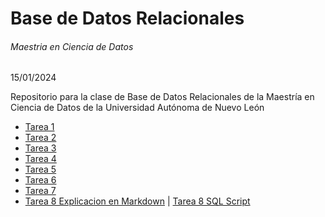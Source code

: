 # Base de Datos Relacionales
###### Maestria en Ciencia de Datos 

15/01/2024

Repositorio para la clase de Base de Datos Relacionales de la Maestría en Ciencia de Datos de la Universidad Autónoma de Nuevo León

- [Tarea 1](https://github.com/Peque-73/BD-Relacional---Clase-1/blob/main/Tareas/Tarea_1.md)
- [Tarea 2](https://github.com/Peque-73/BD-Relacional---Clase-1/blob/main/Tareas/Tarea_2.md)
- [Tarea 3](https://github.com/Peque-73/BD-Relacional---Clase-1/blob/main/Tareas/Tarea_3.md)
- [Tarea 4](https://github.com/Peque-73/BD-Relacional---Clase-1/blob/main/Tareas/Tarea_4.sql)
- [Tarea 5](https://github.com/Peque-73/BD-Relacional---Clase-1/blob/main/Tareas/Tarea_5.sql)
- [Tarea 6](https://github.com/Peque-73/BD-Relacional---Clase-1/blob/main/Tareas/Tarea_6.md)
- [Tarea 7](https://github.com/Peque-73/BD-Relacional---Clase-1/blob/main/Tareas/Tarea_7.md)
- [Tarea 8 Explicacion en Markdown](https://github.com/Peque-73/BD-Relacional---Clase-1/blob/main/Tareas/Tarea_8.md) | [Tarea 8 SQL Script](https://github.com/Peque-73/BD-Relacional---Clase-1/blob/main/Tareas/Tarea_8.sql)
 
